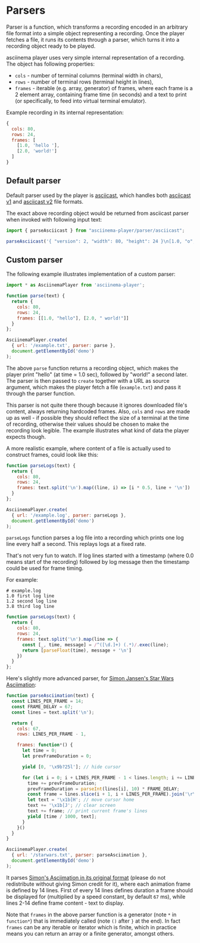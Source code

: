 # Parsers

Parser is a function, which transforms a recording encoded in an arbitrary file
format into a simple object representing a recording. Once the player fetches a
file, it runs its contents through a parser, which turns it into a recording
object ready to be played.

asciinema player uses very simple internal representation of a recording. The
object has following properties:

- `cols` - number of terminal columns (terminal width in chars),
- `rows` - number of terminal rows (terminal height in lines),
- `frames` - iterable (e.g. array, generator) of frames, where each frame is a 2
  element array, containing frame time (in seconds) and a text to print (or
  specifically, to feed into virtual terminal emulator).

Example recording in its internal representation:

```javascript
{
  cols: 80,
  rows: 24,
  frames: [
    [1.0, 'hello '],
    [2.0, 'world!']
  ]
}
```

## Default parser

Default parser used by the player is [asciicast](asciicast.js), which handles
both [asciicast
v1](https://github.com/asciinema/asciinema/blob/develop/doc/asciicast-v1.md) and
[asciicast
v2](https://github.com/asciinema/asciinema/blob/develop/doc/asciicast-v2.md)
file formats.

The exact above recording object would be returned from asciicast parser when
invoked with following input text:

```javascript
import { parseAsciicast } from "asciinema-player/parser/asciicast";

parseAsciicast('{ "version": 2, "width": 80, "height": 24 }\n[1.0, "o", "hello "]\n[2.0, "o", "world!"]\n');
```

## Custom parser

The following example illustrates implementation of a custom parser:

```javascript
import * as AsciinemaPlayer from 'asciinema-player';

function parse(text) {
  return {
    cols: 80,
    rows: 24,
    frames: [[1.0, "hello"], [2.0, " world!"]]
  }
};

AsciinemaPlayer.create(
  { url: '/example.txt', parser: parse },
  document.getElementById('demo')
);
```

The above `parse` function returns a recording object, which makes the player
print "hello" (at time = 1.0 sec), followed by "world!" a second later.  The
parser is then passed to `create` together with a URL as source argument, which
makes the player fetch a file (`example.txt`) and pass it through the parser
function.

This parser is not quite there though because it ignores downloaded file's
content, always returning hardcoded frames. Also, `cols` and `rows` are made up
as well - if possible they should reflect the size of a terminal at the time of
recording, otherwise their values should be chosen to make the recording look
legible. The example illustrates what kind of data the player expects though.

A more realistic example, where content of a file is actually used to construct
frames, could look like this:

```javascript
function parseLogs(text) {
  return {
    cols: 80,
    rows: 24,
    frames: text.split('\n').map((line, i) => [i * 0.5, line + '\n'])
  }
};

AsciinemaPlayer.create(
  { url: '/example.log', parser: parseLogs },
  document.getElementById('demo')
);
```

`parseLogs` function parses a log file into a recording which prints one log
line every half a second. This replays logs at a fixed rate.

That's not very fun to watch. If log lines started with a timestamp (where 0.0
means start of the recording) followed by log message then the timestamp could
be used for frame timing.

For example:


```
# example.log
1.0 first log line
1.2 second log line
3.8 third log line
```

```javascript
function parseLogs(text) {
  return {
    cols: 80,
    rows: 24,
    frames: text.split('\n').map(line => {
      const [_, time, message] = /^([\d.]+) (.*)/.exec(line);
      return [parseFloat(time), message + '\n']
    })
  }
};
```

Here's slightly more advanced parser, for [Simon Jansen's Star Wars
Asciimation](https://www.asciimation.co.nz/):

```javascript
function parseAsciimation(text) {
  const LINES_PER_FRAME = 14;
  const FRAME_DELAY = 67;
  const lines = text.split('\n');

  return {
    cols: 67,
    rows: LINES_PER_FRAME - 1,

    frames: function*() {
      let time = 0;
      let prevFrameDuration = 0;

      yield [0, '\x9b?25l']; // hide cursor

      for (let i = 0; i + LINES_PER_FRAME - 1 < lines.length; i += LINES_PER_FRAME) {
        time += prevFrameDuration;
        prevFrameDuration = parseInt(lines[i], 10) * FRAME_DELAY;
        const frame = lines.slice(i + 1, i + LINES_PER_FRAME).join('\r\n');
        let text = '\x1b[H'; // move cursor home
        text += '\x1b[J'; // clear screen
        text += frame; // print current frame's lines
        yield [time / 1000, text];
      }
    }()
  }
}

AsciinemaPlayer.create(
  { url: '/starwars.txt', parser: parseAsciimation },
  document.getElementById('demo')
);
```

It parses [Simon's Asciimation in its original format](starwars.txt) (please do
not redistribute without giving Simon credit for it), where each animation frame
is defined by 14 lines. First of every 14 lines defines duration a frame should
be displayed for (multiplied by a speed constant, by default `67` ms), while
lines 2-14 define frame content - text to display.

Note that `frames` in the above parser function is a generator (note `*` in
`function*`) that is immediately called (note `()` after `}` at the end). In
fact `frames` can be any iterable or iterator which is finite, which in practice
means you can return an array or a finite generator, amongst others.
